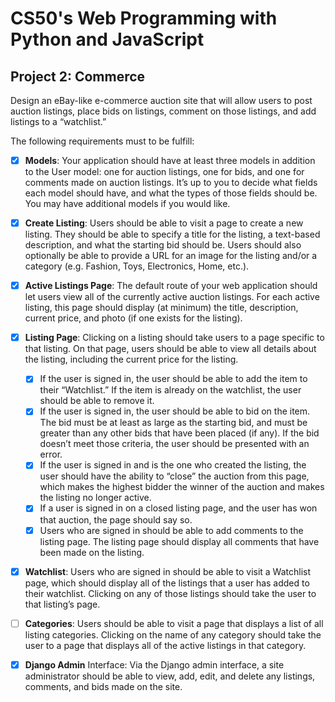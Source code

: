 # CS50's Web Programming with Python and JavaScript
## Project 2: Commerce
Design an eBay-like e-commerce auction site that will allow users to post auction listings, 
place bids on listings, comment on those listings, and add listings to a “watchlist.”

The following requirements must to be fulfill:

- [x] **Models**: Your application should have at least three models in addition to the User model: one for auction listings, one for bids, and one for comments made on auction listings. It’s up to you to decide what fields each model should have, and what the types of those fields should be. You may have additional models if you would like.
- [x]  **Create Listing**: Users should be able to visit a page to create a new listing. They should be able to specify a title for the listing, a text-based description, and what the starting bid should be. Users should also optionally be able to provide a URL for an image for the listing and/or a category (e.g. Fashion, Toys, Electronics, Home, etc.).
- [x] **Active Listings Page**: The default route of your web application should let users view all of the currently active auction listings. For each active listing, this page should display (at minimum) the title, description, current price, and photo (if one exists for the listing).
- [x] **Listing Page**: Clicking on a listing should take users to a page specific to that listing. On that page, users should be able to view all details about the listing, including the current price for the listing.
    - [x] If the user is signed in, the user should be able to add the item to their “Watchlist.” If the item is already on the watchlist, the user should be able to remove it.
    - [x] If the user is signed in, the user should be able to bid on the item. The bid must be at least as large as the starting bid, and must be greater than any other bids that have been placed (if any). If the bid doesn’t meet those criteria, the user should be presented with an error.
    - [x] If the user is signed in and is the one who created the listing, the user should have the ability to “close” the auction from this page, which makes the highest bidder the winner of the auction and makes the listing no longer active.
    - [x] If a user is signed in on a closed listing page, and the user has won that auction, the page should say so.
    - [x] Users who are signed in should be able to add comments to the listing page. The listing page should display all comments that have been made on the listing.
- [x] **Watchlist**: Users who are signed in should be able to visit a Watchlist page, which should display all of the listings that a user has added to their watchlist. Clicking on any of those listings should take the user to that listing’s page.
- [ ] **Categories**: Users should be able to visit a page that displays a list of all listing categories. Clicking on the name of any category should take the user to a page that displays all of the active listings in that category.
- [x] **Django Admin** Interface: Via the Django admin interface, a site administrator should be able to view, add, edit, and delete any listings, comments, and bids made on the site.

